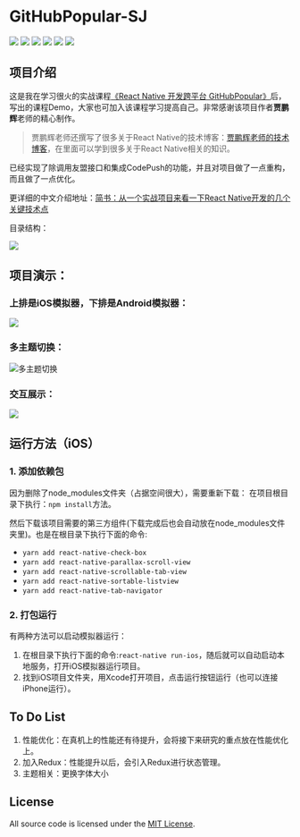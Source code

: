 # GitHubPopular-SJ

![](https://img.shields.io/badge/build-success-brightgreen.svg)
![](https://img.shields.io/badge/platform-iOS-30A3FC.svg)
![](https://img.shields.io/badge/platform-Android-8FC550.svg)
[![](https://img.shields.io/badge/blog-JianShu-EA6F5A.svg)](http://www.jianshu.com/p/241241aae095)
[![](https://img.shields.io/badge/blog-JueJin-007FFF.svg)](https://juejin.im/post/59a65113f265da247b4e98c1)
[![](https://img.shields.io/badge/License-MIT-ff69b4.svg)](https://github.com/knightsj/GitHubPopular-SJ/blob/master/LICENSE)

## 项目介绍

这是我在学习很火的实战课程[《React Native 开发跨平台 GitHubPopular》](http://coding.imooc.com/class/89.html)后，写出的课程Demo，大家也可加入该课程学习提高自己。非常感谢该项目作者**贾鹏辉**老师的精心制作。

>贾鹏辉老师还撰写了很多关于React Native的技术博客：[贾鹏辉老师的技术博客](http://www.devio.org/)，在里面可以学到很多关于React Native相关的知识。

已经实现了除调用友盟接口和集成CodePush的功能，并且对项目做了一点重构，而且做了一点优化。

更详细的中文介绍地址：[简书：从一个实战项目来看一下React Native开发的几个关键技术点](http://www.jianshu.com/p/241241aae095)

目录结构：

![](http://oih3a9o4n.bkt.clouddn.com/rn_12.png)



## 项目演示：

### 上排是iOS模拟器，下排是Android模拟器：

![](http://oih3a9o4n.bkt.clouddn.com/rn_13_1.png)

### 多主题切换：
![多主题切换](http://oih3a9o4n.bkt.clouddn.com/rn_15_1.png)

### 交互展示：
![](http://oih3a9o4n.bkt.clouddn.com/github%E5%AE%A2%E6%88%B7%E7%AB%AF_4.gif)



## 运行方法（iOS）

### 1. 添加依赖包
因为删除了node_modules文件夹（占据空间很大），需要重新下载：
在项目根目录下执行：``npm install``方法。

然后下载该项目需要的第三方组件(下载完成后也会自动放在node_modules文件夹里)。也是在根目录下执行下面的命令:
- ``yarn add react-native-check-box``
- ``yarn add react-native-parallax-scroll-view``
- ``yarn add react-native-scrollable-tab-view``
- ``yarn add react-native-sortable-listview``
- ``yarn add react-native-tab-navigator``

### 2. 打包运行

有两种方法可以启动模拟器运行：
1. 在根目录下执行下面的命令:``react-native run-ios``，随后就可以自动启动本地服务，打开iOS模拟器运行项目。
2. 找到iOS项目文件夹，用Xcode打开项目，点击运行按钮运行（也可以连接iPhone运行）。




## To Do List

1. 性能优化：在真机上的性能还有待提升，会将接下来研究的重点放在性能优化上。
2. 加入Redux：性能提升以后，会引入Redux进行状态管理。
3. 主题相关：更换字体大小




## License

All source code is licensed under the [MIT License](https://github.com/knightsj/GitHubPopular-SJ/blob/master/LICENSE).





